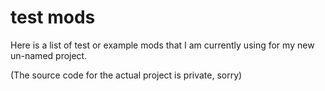 

# test mods

Here is a list of test or example mods that I am currently using
for my new un-named project.

(The source code for the actual project is private, sorry)


